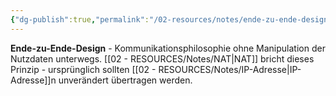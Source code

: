 ```yaml
---
{"dg-publish":true,"permalink":"/02-resources/notes/ende-zu-ende-design/","tags":["netzwerk/philosophie","kommunikation/direkt"],"noteIcon":"","updated":"2025-08-28T20:50:29.000+02:00"}
---
```



**Ende-zu-Ende-Design** - Kommunikationsphilosophie ohne Manipulation der Nutzdaten unterwegs.
[[02 - RESOURCES/Notes/NAT\|NAT]] bricht dieses Prinzip - ursprünglich sollten [[02 - RESOURCES/Notes/IP-Adresse\|IP-Adresse]]n unverändert übertragen werden.